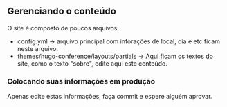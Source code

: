 ## Gerenciando o conteúdo

O site é composto de poucos arquivos.
- config.yml -> arquivo principal com inforações de local, dia e etc ficam neste arquivo.
- themes/hugo-conference/layouts/partials -> Aqui ficam os textos do site, como o texto "sobre", edite aqui este conteúdo.

### Colocando suas informações em produção
Apenas edite estas informações, faça commit e espere alguém aprovar.

